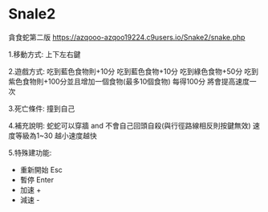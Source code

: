 # Snale2
貪食蛇第二版
https://azqooo-azqoo19224.c9users.io/Snake2/snake.php

1.移動方式:
上下左右鍵

2.遊戲方式:
吃到藍色食物則+10分
吃到藍色食物+10分
吃到綠色食物+50分
吃到紫色食物則+100分並且增加一個食物(最多10個食物)
每得100分 將會提高速度一次

3.死亡條件: 撞到自己

4.補充說明:
蛇蛇可以穿牆 and 不會自己回頭自殺(與行徑路線相反則按鍵無效)
速度等級為1~30
越小速度越快

5.特殊建功能:
+  重新開始 Esc
+  暫停 Enter
+  加速 +
+  減速 -
